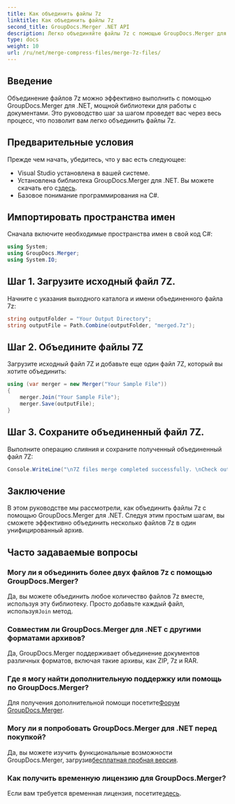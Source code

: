 ```yaml
---
title: Как объединить файлы 7z
linktitle: Как объединить файлы 7z
second_title: GroupDocs.Merger .NET API
description: Легко объединяйте файлы 7z с помощью GroupDocs.Merger для .NET. Следуйте нашему пошаговому руководству, чтобы легко объединить несколько архивов в один.
type: docs
weight: 10
url: /ru/net/merge-compress-files/merge-7z-files/
---
```

## Введение
Объединение файлов 7z можно эффективно выполнить с помощью GroupDocs.Merger для .NET, мощной библиотеки для работы с документами. Это руководство шаг за шагом проведет вас через весь процесс, что позволит вам легко объединить файлы 7z.
## Предварительные условия
Прежде чем начать, убедитесь, что у вас есть следующее:
- Visual Studio установлена в вашей системе.
-  Установлена библиотека GroupDocs.Merger для .NET. Вы можете скачать его с[здесь](https://releases.groupdocs.com/merger/net/).
- Базовое понимание программирования на C#.

## Импортировать пространства имен
Сначала включите необходимые пространства имен в свой код C#:
```csharp
using System; 
using GroupDocs.Merger;
using System.IO;
```
## Шаг 1. Загрузите исходный файл 7Z.
Начните с указания выходного каталога и имени объединенного файла 7z:
```csharp
string outputFolder = "Your Output Directory";
string outputFile = Path.Combine(outputFolder, "merged.7z");
```
## Шаг 2. Объедините файлы 7Z
Загрузите исходный файл 7Z и добавьте еще один файл 7Z, который вы хотите объединить:
```csharp
using (var merger = new Merger("Your Sample File"))
{
    merger.Join("Your Sample File");
    merger.Save(outputFile);
}
```
## Шаг 3. Сохраните объединенный файл 7Z.
Выполните операцию слияния и сохраните полученный объединенный файл 7Z:
```csharp
Console.WriteLine("\n7Z files merge completed successfully. \nCheck output in {0}", outputFolder);
```

## Заключение
В этом руководстве мы рассмотрели, как объединить файлы 7z с помощью GroupDocs.Merger для .NET. Следуя этим простым шагам, вы сможете эффективно объединить несколько файлов 7z в один унифицированный архив.

## Часто задаваемые вопросы
### Могу ли я объединить более двух файлов 7z с помощью GroupDocs.Merger?
 Да, вы можете объединить любое количество файлов 7z вместе, используя эту библиотеку. Просто добавьте каждый файл, используя`Join` метод.
### Совместим ли GroupDocs.Merger для .NET с другими форматами архивов?
Да, GroupDocs.Merger поддерживает объединение документов различных форматов, включая такие архивы, как ZIP, 7z и RAR.
### Где я могу найти дополнительную поддержку или помощь по GroupDocs.Merger?
 Для получения дополнительной помощи посетите[Форум GroupDocs.Merger](https://forum.groupdocs.com/c/merger/32).
### Могу ли я попробовать GroupDocs.Merger для .NET перед покупкой?
 Да, вы можете изучить функциональные возможности GroupDocs.Merger, загрузив[бесплатная пробная версия](https://releases.groupdocs.com/).
### Как получить временную лицензию для GroupDocs.Merger?
 Если вам требуется временная лицензия, посетите[здесь](https://purchase.groupdocs.com/temporary-license/).